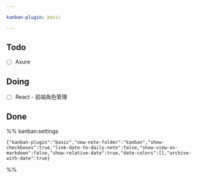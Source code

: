 ```yaml
---

kanban-plugin: basic

---
```


## Todo

- [ ] Axure


## Doing

- [ ] React - 前端角色管理


## Done





%% kanban:settings
```
{"kanban-plugin":"basic","new-note-folder":"kanban","show-checkboxes":true,"link-date-to-daily-note":false,"show-view-as-markdown":false,"show-relative-date":true,"date-colors":[],"archive-with-date":true}
```
%%